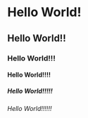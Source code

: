 # Hello World!
## Hello World!!
### Hello World!!!
#### Hello World!!!!
##### Hello World!!!!!
###### Hello World!!!!!!
